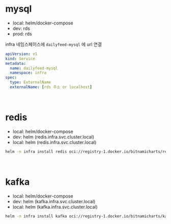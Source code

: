 # mysql
- local: helm/docker-compose
- dev: rds
- prod: rds

infra 네임스페이스에 `dailyfeed-mysql` 에 url 연결
```yaml
apiVersion: v1
kind: Service
metadata:
  name: dailyfeed-mysql
  namespace: infra
spec:
  type: ExternalName
  externalName: [rds 주소 or localhost]
```
<br/>

# redis
- local: helm/docker-compose
- dev: helm (redis.infra.svc.cluster.local)
- local: helm (redis.infra.svc.cluster.local)
```sh
helm -n infra install redis oci://registry-1.docker.io/bitnamicharts/redis --set architecture=standalone --set auth.enabled=false --set master.persistence.enabled=false
```
<br/>

# kafka
- local: helm/docker-compose
- dev: helm (kafka.infra.svc.cluster.local)
- local: helm (kafka.infra.svc.cluster.local)
```sh
helm -n infra install kafka oci://registry-1.docker.io/bitnamicharts/kafka --set controller.replicaCount=3  --set sasl.client.passwords=kafkakafka123! --set controller.persistence.enabled=false --set broker.persistence.enabled=false
```
<br/>
